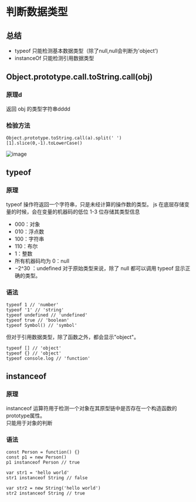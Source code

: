 # 判断数据类型
## 总结
- typeof 只能检测基本数据类型（除了null,null会判断为'object')
- instanceOf 只能检测引用数据类型

## Object.prototype.call.toString.call(obj)

### 原理d

返回 obj 的类型字符串dddd
### 检验方法
```
Object.prototype.toString.call(a).split(' ')[1].slice(0,-1).toLowerCase()
```
![image](https://user-gold-cdn.xitu.io/2019/9/1/16ce893dc0828b6a?imageView2/0/w/1280/h/960/format/webp/ignore-error/1)

## typeof

### 原理

typeof 操作符返回一个字符串，只是未经计算的操作数的类型。
js 在底层存储变量的时候，会在变量的机器码的低位 1-3 位存储其类型信息

- 000：对象
- 010：浮点数
- 100：字符串
- 110：布尔
- 1：整数
- 所有机器码均为 0：null
- −2^30 ：undefined
  对于原始类型来说，除了 null 都可以调用 typeof 显示正确的类型。

### 语法

```
typeof 1 // 'number'
typeof '1' // 'string'
typeof undefined // 'undefined'
typeof true // 'boolean'
typeof Symbol() // 'symbol'

```

但对于引用数据类型，除了函数之外，都会显示"object"。

```
typeof [] // 'object'
typeof {} // 'object'
typeof console.log // 'function'
```

## instanceof

### 原理

instanceof 运算符用于检测一个对象在其原型链中是否存在一个构造函数的prototype属性。  
只能用于对象的判断

### 语法

```
const Person = function() {}
const p1 = new Person()
p1 instanceof Person // true

var str1 = 'hello world'
str1 instanceof String // false

var str2 = new String('hello world')
str2 instanceof String // true
```
